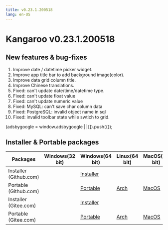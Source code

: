 ```yaml
---
title: v0.23.1.200518
lang: en-US
---
```


# Kangaroo v0.23.1.200518

## New features & bug-fixes
1. Improve date / datetime picker widget.
2. Improve app title bar to add background image(color).
3. Improve data grid column title.
4. Improve Chinese translations.
5. Fixed: can't update date/time/datetime type.
6. Fixed: can't update float value
7. Fixed: can't update numeric value
8. Fixed: MySQL: can't save char column data
9. Fixed: PostgreSQL: invalid object name in sql
10. Fixed: invalid toolbar state while swtich to grid.

<div>
    <script2 type="text/javascript" async="true" src="https://pagead2.googlesyndication.com/pagead/js/adsbygoogle.js" />
    <ins class="adsbygoogle"
        style="display:block; text-align:center;"
        data-ad-layout="in-article"
        data-ad-format="fluid"
        data-ad-client="ca-pub-3975819313740938"
        data-ad-slot="6760827895"></ins>
    <script2 type="text/javascript">
        (adsbygoogle = window.adsbygoogle || []).push({});
    </script2>
</div>


## Installer & Portable packages

| Packages        | Windows(32 bit) | Windows(64 bit) | Linux(64 bit)   | MacOS(64 bit)   |
|-----------------|-----------------|-----------------|-----------------|-----------------|
| Installer<br/>(Github.com) | | [Installer](https://github.com/dbkangaroo/kangaroo/releases/download/v0.23.1.200518/kangaroo_0.23.1.200518_AMD64.exe) | | |
| Portable<br/>(Github.com)  | | [Portable](https://github.com/dbkangaroo/kangaroo/releases/download/v0.23.1.200518/kangaroo_0.23.1.200518_AMD64.7z) | [Arch](https://github.com/dbkangaroo/kangaroo/releases/download/v0.23.1.200518/kangaroo_0.23.1.200518_arch.zip) | [MacOS](https://github.com/dbkangaroo/kangaroo/releases/download/v0.23.1.200518/kangaroo_0.23.1.200518_macos.zip) |
| Installer<br/>(Gitee.com) | | [Installer](https://gitee.com/dbkangaroo/kangaroo/attach_files/394608/download) | | |
| Portable<br/>(Gitee.com)  | | [Portable](https://gitee.com/dbkangaroo/kangaroo/attach_files/394611/download) | [Arch](https://gitee.com/dbkangaroo/kangaroo/attach_files/394610/download) | [MacOS](https://gitee.com/dbkangaroo/kangaroo/attach_files/394607/download) |